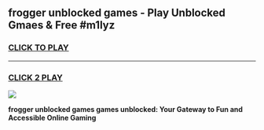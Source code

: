 
## frogger unblocked games - Play Unblocked Gmaes & Free #m1lyz
<h3>
<a href="https://news.freeplayer.one?title=frogger_unblocked_games&ref=24F">CLICK TO PLAY</a></h3>
<hr>

<h3>
<a href="https://news.freeplayer.one?title=frogger_unblocked_games&ref=24F">CLICK 2 PLAY</a>
  
</h3>

<a href="https://news.freeplayer.one?title=frogger_unblocked_games&ref=24F/"><img src="https://clearcache.store/games.png"></a>


**frogger unblocked games games unblocked: Your Gateway to Fun and Accessible Online Gaming**

